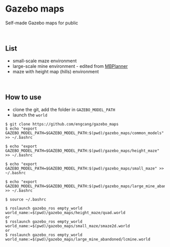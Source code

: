 # Gazebo maps
Self-made Gazebo maps for public

<br>

## List
+ small-scale maze environment
+ large-scale mine environment - edited from [MBPlanner](https://github.com/ntnu-arl/mbplanner_ros/tree/master/planner_gazebo_sim/worlds)
+ maze with height map (hills) environment

<br>

## How to use
+ clone the git, add the folder in `GAZEBO_MODEL_PATH`
+ launch the `world`
~~~shell
$ git clone https://github.com/engcang/gazebo_maps
$ echo "export GAZEBO_MODEL_PATH=$GAZEBO_MODEL_PATH:$(pwd)/gazebo_maps/common_models" >> ~/.bashrc

$ echo "export GAZEBO_MODEL_PATH=$GAZEBO_MODEL_PATH:$(pwd)/gazebo_maps/height_maze" >> ~/.bashrc

$ echo "export GAZEBO_MODEL_PATH=$GAZEBO_MODEL_PATH:$(pwd)/gazebo_maps/small_maze" >> ~/.bashrc

$ echo "export GAZEBO_MODEL_PATH=$GAZEBO_MODEL_PATH:$(pwd)/gazebo_maps/large_mine_abandoned" >> ~/.bashrc

$ source ~/.bashrc

$ roslaunch gazebo_ros empty_world world_name:=$(pwd)/gazebo_maps/height_maze/quad.world
or
$ roslaunch gazebo_ros empty_world world_name:=$(pwd)/gazebo_maps/small_maze/smaze2d.world
or
$ roslaunch gazebo_ros empty_world world_name:=$(pwd)/gazebo_maps/large_mine_abandoned/lcmine.world
~~~

